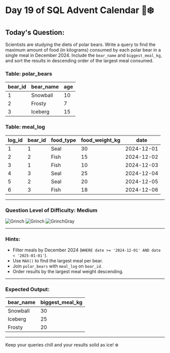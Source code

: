 # Day 19 of SQL Advent Calendar 🐻❄️

## Today's Question:

Scientists are studying the diets of polar bears. Write a query to find the maximum amount of food (in kilograms) consumed by each polar bear in a single meal in December 2024. Include the `bear_name` and `biggest_meal_kg`, and sort the results in descending order of the largest meal consumed.

### Table: polar_bears
| bear_id | bear_name | age |
|---------|-----------|-----|
| 1       | Snowball  | 10  |
| 2       | Frosty    | 7   |
| 3       | Iceberg   | 15  |

### Table: meal_log
| log_id | bear_id | food_type | food_weight_kg | date         |
|--------|----------|-----------|----------------|--------------|
| 1      | 1        | Seal      | 30             | 2024-12-01   |
| 2      | 2        | Fish      | 15             | 2024-12-02   |
| 3      | 1        | Fish      | 10             | 2024-12-03   |
| 4      | 3        | Seal      | 25             | 2024-12-04   |
| 5      | 2        | Seal      | 20             | 2024-12-05   |
| 6      | 3        | Fish      | 18             | 2024-12-06   |

---

### Question Level of Difficulty: **Medium**
![Grinch](https://www.sqlcalendar.com/grinch.svg) ![Grinch](https://www.sqlcalendar.com/grinch.svg) ![GrinchGray](https://www.sqlcalendar.com/grinchGray.svg)


---

### Hints:
- Filter meals by December 2024 (`WHERE date >= '2024-12-01' AND date < '2025-01-01'`).
- Use `MAX()` to find the largest meal per bear.
- Join `polar_bears` with `meal_log` on `bear_id`.
- Order results by the largest meal weight descending.

---

### Expected Output:
| bear_name | biggest_meal_kg |
|-----------|-----------------|
| Snowball  | 30              |
| Iceberg   | 25              |
| Frosty    | 20              |

---

Keep your queries chill and your results solid as ice! ❄️
